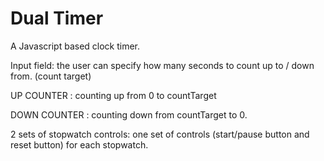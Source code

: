 # Dual Timer

A Javascript based clock timer. 

Input field: the user can specify how many seconds to count up to / down from. (count target)

UP COUNTER :  counting up from 0 to countTarget

DOWN COUNTER : counting down from countTarget to 0.

2 sets of stopwatch controls: one set of controls (start/pause button and reset button) for each stopwatch.
